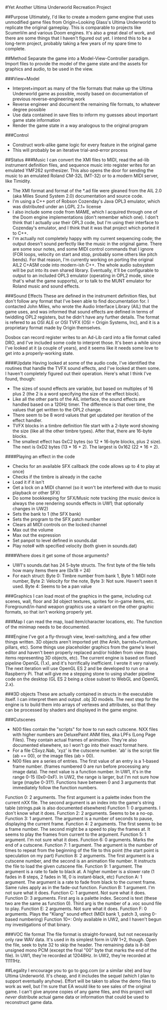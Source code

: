 #Yet Another Ultima Underworld Recreation Project

##Purpose
Ultimately, I'd like to create a modern game engine that uses unmodified game files from Origin+Looking Glass's Ultima Underworld to replicate the original gameplay. This is comparable to projects like ScummVm and various Doom engines. It's also a great deal of work, and there are some things that I haven't figured out yet. I intend this to be a long-term project, probably taking a few years of my spare time to complete.

##Method
Separate the game into a Model-View-Controller paradigm. Import files to provide the model of the game state and the assets for graphics and audio, to be used in the view. 

###View+Model
- Interpret+import as many of the file formats that make up the Ultima Underworld game as possible, mostly based on documentation of previous reverse-engineering work
- Reverse engineer and document the remaining file formats, to whatever degree possible
- Use data contained in save files to inform my guesses about important game state information
- Render the game state in a way analogous to the original program

###Control
- Construct work-alike game logic for every feature in the original game
- This will probably be an iterative trial-and-error process

##Status
###Music
I can convert the XMI files to MIDI, read the ad-lib instrument definition files, and sequence music into register writes for an emulated YMF262 synthesizer. This also opens the door for sending the music to an emulated Roland CM-32L (MT-32) or to a modern MIDI server, like Timidity.

- The XMI format and format of the \*.ad file were gleaned from the AIL 2.0 (aka Miles Sound System 2.0) documentation and source code.
- I'm using a C++ port of Robson Cozenday's Java OPL3 emulator, which was distributed under an LGPL 2.1+ license
- I also include some code from MAME, which I acquired through one of the Doom engine implementations (don't remember which one). I don't think that I actually *use* their OPL3 code, but I'm using their interface to Cozenday's emulator, and I think that it was that project which ported it to C++.
- I'm actually not completely happy with my current sequencing code; the output doesn't sound perfectly like the music in the original game. There are some sour notes, and some MIDI control commands that I ignore (FOR loops, velocity on start and stop, probably some others like pitch bends). For that reason, I'm currently working on porting the original AIL2 C+ASM code into modern-ish C++. The whole audio subsystem will be put into its own shared library. Eventually, it'll be configurable to output to an included OPL3 emulator (operating in OPL2 mode, since that's what the game supports), or to talk to the MUNT emulator for Roland music and sound effects.

###Sound Effects
These are defined in the instrument definition files, but don't follow any format that I've been able to find documentation for. I contacted John Miles, who wrote the Audio Interface Library (AIL) that the game uses, and was informed that sound effects are defined in terms of twiddling OPL2 registers, but he didn't have any further details. The format is refered to as OSI ALE or OSI TVFX (OSI = Origin Systems, Inc), and it is a proprietary format made by Origin themselves.

Dosbox can record register writes to an Ad-Lib card into a file format called DRO, and I've included some code to interpret those. It's been a while since I've looked at it (a couple of years), and it seems like it needs some love to get into a properly-working state.

####Update
Having looked at some of the audio code, I've identified the routines that handle the TVFX sound effects, and I've looked at them some. I haven't completely figured out their operation. Here's what I think I've found, though:
- The sizes of sound effects are variable, but based on multiples of 16 plus 2 (the 2 is a word specifying the size of the effect block).
- Like all the other parts of the AIL interface, the sound effects are handled based on a 120Hz timer. The difference is that over time, the values that get written to the OPL2 change.
- There seem to be 8 word values that get updated per iteration of the effect handler.
- TVFX blocks in a timbre definition file start with a 2-byte word showing the size (like all the other timbre types). After that, there are 16-byte blocks.
- The smallest effect has 0xC2 bytes (so 12 * 16-byte blocks, plus 2 size). The next is 0xD2 bytes (13 * 16 + 2). The largest is 0x162 (22 * 16 + 2).

####Playing an effect in the code
- Checks for an available SFX callback (the code allows up to 4 to play at once)
- Checks if the timbre is already in the cache
- Load it if it isn't
- Get a lock on a MIDI channel (so it won't be interfered with due to music playback or other SFX)
- Do some bookkeeping for SFX/Music note tracking (the music device is always the one rendering sounds effects in UW1; that optionally changes in UW2)
- Sets the bank to 1 (the SFX bank)
- Sets the program to the SFX patch number
- Clears all MIDI controls on the locked channel
- Max out the volume
- Max out the expression
- Set panpot to level defined in sounds.dat
- Play note# with specified velocity (both given in sounds.dat)

####Where does it get some of those arguments?
- UW1's sounds.dat has 24 5-byte structs. The first byte of the file tells how many items there are (0x18 = 24)
- For each struct: Byte 0: Timbre number from bank 1, Byte 1: MIDI note number, Byte 2: Velocity for the note, Byte 3: Not sure. Haven't seen it used. Byte 4: Seems to be a pan value

###Graphics
I can load most of the graphics in the game, including cut scenes, wall, floor and 3d object textures, sprites for in-game items, etc. Foreground/in-hand weapon graphics use a variant on the other graphic formats, so that isn't working properly yet.

###Map
I can read the map, load item/character locations, etc. The function of the minimap needs to be documented.

###Engine
I've got a fly-through view, level-switching, and a few other things written. 3D objects aren't imported yet (the Ankh, barrels+furniture, pillars, etc). Some things use placeholder graphics from the game's level editor and haven't been properly replaced and/or hidden from view (traps, items representing 3D objects, etc). The current engine is based on fixed pipeline OpenGL (1.x), and it's horrifically inefficient. I wrote it very naively. The next iteration will use OpenGL ES 2 and be developed to run on a Raspberry Pi. That will give me a stepping stone to using shader pipeline code on the desktop (GL ES 2 being a close subset to WebGL and OpenGL 2.x). 

###3D objects
These are actually contained in structs in the executable itself. I can interpret them and output .obj 3D models. The next step for the engine is to build them into arrays of vertexes and attributes, so that they can be processed by shaders and displayed in the game engine.

###Cutscenes
- N00 files contain the "scripts" for how to run each cutscene. NXX files with higher numbers are DeluxePaint ANM files, aka LPFs (Long Page Files). They contain actual frames of animation. They're also documented elsewhere, so I won't go into their exact format here.
- For a file CSxyz.Nab, 'xyz' is the cutscene number. 'ab' is the script file (ab == 00), or the image files (ab > 00).
- N00 files are a series of entries. The first value of an entry is a 1-based frame number. (frames numbered 0 are run before processing any image data). The next value is a function number. In UW1, it's in the range 0-15 (0x0-0xF). In UW2, the range is larger, but I'm not sure how large (maybe 0-31?). Functions have between 0 and 3 arguments that immediately follow the function numbers.

Function 0: 2 arguments. The first argument is a palette index from the current nXX file. The second argument is an index into the game's string table (strings.pak is also documented elsewhere)
Function 1: 0 arguments. I don't know what it does.
Function 2: 2 arguments. Seems to be a no-op.
Function 3: 1 argument. The argument is a number of seconds to pause, displaying the current frame.
Function 4: 2 arguments. The first seems to be a frame number. The second might be a speed to play the frames at. It seems to play the frames from current to the argument.
Function 5: 1 argument. I'm not sure what it does.
Function 6: 0 arguments. Marks the end of a cutscene.
Function 7: 1 argument. The argument is the number of times to repeat from the beginning of the file to this point (the start point is speculation on my part)
Function 8: 2 arguments. The first argument is a cutscene number, and the second is an animation file number. It instructs the file to load the given cutscene file.
Function 9: 1 argument. The argument is a rate to fade to black at. A higher number is a slower rate (1 fades in 8 steps, 2 fades in 16, 0 is instant-black, etc)
Function A: 1 argument. The argument is a rate to fade from black to the current frame. Same rules apply as in the fade-out function.
Function B: 1 argument. I'm not sure what it does.
Function C: 1 argument. Not sure what it does.
Function D: 3 arguments. First arg is a palette index. Second is text (these two are the same as function 0). Third arg is the number of a .voc sound file to play.
Function E: 2 arguments. Not sure what it does.
Function F: 0 arguments. Plays the "Klang" sound effect (MIDI bank 1, patch 3, using 0-based numbering)
Function 10+: Only available in UW2, and I haven't begun my investigations of that binary.

###VOC file format
The file format is straight-forward, but not necessarily only raw WAV data. It's used in its simplest form in UW 1+2, though. Open the file, seek to byte 32 to skip the header. The remaining data is 8-bit unsigned mono PCM (except the final "00" byte that marks the end of the file). In UW1, they're recorded at 12048Hz. In UW2, they're recorded at 11111Hz.

##Legality
I encourage you to go to gog.com (or a similar site) and buy Ultima Underworld. It's cheap, and it includes the sequel (which I plan to support eventually anyhow). Effort will be taken to allow the demo files to work as well, but I'm sure that EA would like to see sales of the original game. I can't give anyone copies of any game files, and this project will *never* distribute actual game data or information that could be used to reconstruct game data.
